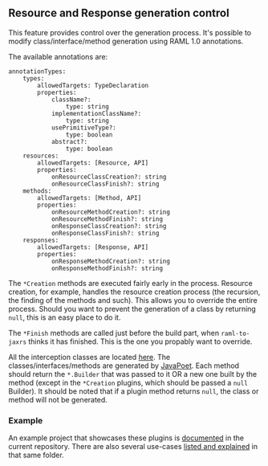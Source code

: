 ## Resource and Response generation control
This feature provides control over the generation process. It's possible to modify class/interface/method generation using RAML 1.0 annotations.

The available annotations are:
```raml
annotationTypes:
    types:
        allowedTargets: TypeDeclaration
        properties:
            className?:
                type: string
            implementationClassName?:
                type: string
            usePrimitiveType?:
                type: boolean
            abstract?:
                type: boolean
    resources:
        allowedTargets: [Resource, API]
        properties:
            onResourceClassCreation?: string
            onResourceClassFinish?: string
    methods:
        allowedTargets: [Method, API]
        properties:
            onResourceMethodCreation?: string
            onResourceMethodFinish?: string
            onResponseClassCreation?: string
            onResponseClassFinish?: string
    responses:
        allowedTargets: [Response, API]
        properties:
            onResponseMethodCreation?: string
            onResponseMethodFinish?: string
```

The `*Creation` methods are executed fairly early in the process. Resource creation, for example, handles the resource creation process
 (the recursion, the finding of the methods and such). This allows you to override the entire process. Should you want to prevent the generation of a class by returning `null`, this is an easy place to do it.

The `*Finish` methods are called just before the build part, when `raml-to-jaxrs` thinks it has finished. This is the one you propably want to override.

All the interception classes are located [here](src/main/java/org/raml/jaxrs/generator/extension/resources).
The classes/interfaces/methods are generated by [JavaPoet](https://github.com/square/javapoet).
Each method should return the `*.Builder` that was passed to it OR
a new one built by the method (except in the `*Creation` plugins, which should be passed a `null` Builder).
It should be noted that if a plugin method returns `null`, the class or method will not be generated.

### Example
An example project that showcases these plugins is [documented](../examples/maven-examples/features/README.md) in the current repository. There are also several use-cases [listed and explained](../examples/maven-examples/features/USE_CASES.MD) in that same folder.
